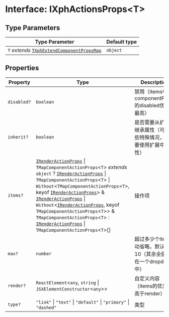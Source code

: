# Interface: IXphActionsProps\<T\>

## Type Parameters

| Type Parameter | Default type |
| ------ | ------ |
| `T` *extends* [`TXphExtendComponentPropsMap`](../type-aliases/TXphExtendComponentPropsMap.md) | `object` |

## Properties

| Property | Type | Description |
| ------ | ------ | ------ |
| `disabled?` | `boolean` | 禁用（items中的componentProps的disabled优先级最高） |
| `inherit?` | `boolean` | 是否需要从扩展中继承属性（可能有些特殊情况，不需要使用扩展中的属性） |
| `items?` | [`IRenderActionProps`](IRenderActionProps.md) \| `TMapComponentActionProps`\<`T`\> *extends* `object` ? [`IRenderActionProps`](IRenderActionProps.md) \| `TMapComponentActionProps`\<`T`\> \| `Without`\<`TMapComponentActionProps`\<`T`\>, keyof [`IRenderActionProps`](IRenderActionProps.md)\> & [`IRenderActionProps`](IRenderActionProps.md) \| `Without`\<[`IRenderActionProps`](IRenderActionProps.md), keyof `TMapComponentActionProps`\<`T`\>\> & `TMapComponentActionProps`\<`T`\> : [`IRenderActionProps`](IRenderActionProps.md) \| `TMapComponentActionProps`\<`T`\>[] | 操作项 |
| `max?` | `number` | 超过多少个item自动省略，默认是10（其余全部放在一个dropdown中） |
| `render?` | `ReactElement`\<`any`, `string` \| `JSXElementConstructor`\<`any`\>\> | 自定义内容（items的优先级高于render） |
| `type?` | `"link"` \| `"text"` \| `"default"` \| `"primary"` \| `"dashed"` | 类型 |
